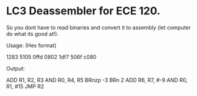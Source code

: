 # LC3 Deassembler for ECE 120.
So you dont have to read binaries and convert it to assembly (let computer do what its good at!). 

Usage: (Hex format)

1283
5105
0ffd
0802
1df7
506f
c080

Output: 

ADD R1, R2, R3
AND R0, R4, R5
BRnzp -3
BRn 2
ADD R6, R7, #-9
AND R0, R1, #15
JMP R2
